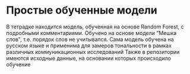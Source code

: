 # Простые обученные модели
В тетрадке находится модель, обученная на основе Random Forest, с подробными комментариями.
Обучено на основе модели "Мешка слов", т.е. порядок слов не учитывался.
Сама модель обучена на русском языке и применима для замеров тональности в рамках различных коммуникационных исследований
Также в репозитории имеются исходные данные, на основании которых происходило обучение
